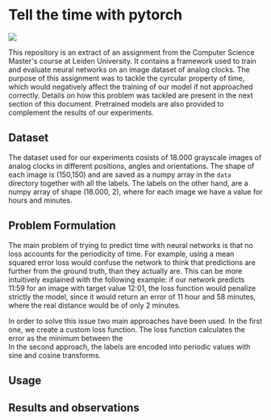 # Tell the time with pytorch

<img src="https://github.com/OhGreat/tell_the_time_NN/blob/main/readme_aux/example_img.png"></img>

This repository is an extract of an assignment from the Computer Science Master's course at Leiden University. It contains a framework used to train and evaluate neural networks on an image dataset of analog clocks. The purpose of this assignment was to tackle the cyrcular property of time, which would negatively affect the training of our model if not approached correctly. Details on how this problem was tackled are present in the next section of this document. Pretrained models are also provided to complement the results of our experiments.

## Dataset 

The dataset used for our experiments cosists of 18.000 grayscale images of analog clocks in different positions, angles and orientations. The shape of each image is (150,150) and are saved as a numpy array in the `data` directory together with all the labels. The labels on the other hand, are a numpy array of shape (18.000, 2), where for each image we have a value for hours and minutes.

## Problem Formulation

The main problem of trying to predict time with neural networks is that no loss accounts for the periodicity of time. For example, using a mean squared error loss would confuse the network to think that predictions are further from the ground truth, than they actually are. This can be more intuitively explained with the following example: if our network predicts 11:59 for an image with target value 12:01, the loss function would penalize strictly the model, since it would return an error of 11 hour and 58 minutes, where the real distance would be of only 2 minutes.

In order to solve this issue two main approaches have been used. In the first one, we create a custom loss function. The loss function calculates the error as the minimum between the  
In the second approach, the labels are encoded into periodic values with sine and cosine transforms.

## Usage

## Results and observations
